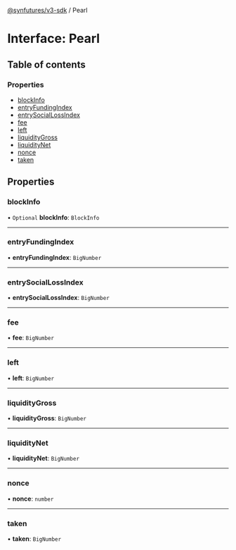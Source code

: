 [@synfutures/v3-sdk](../README.md) / Pearl

# Interface: Pearl

## Table of contents

### Properties

- [blockInfo](Pearl.md#blockinfo)
- [entryFundingIndex](Pearl.md#entryfundingindex)
- [entrySocialLossIndex](Pearl.md#entrysociallossindex)
- [fee](Pearl.md#fee)
- [left](Pearl.md#left)
- [liquidityGross](Pearl.md#liquiditygross)
- [liquidityNet](Pearl.md#liquiditynet)
- [nonce](Pearl.md#nonce)
- [taken](Pearl.md#taken)

## Properties

### blockInfo

• `Optional` **blockInfo**: `BlockInfo`

___

### entryFundingIndex

• **entryFundingIndex**: `BigNumber`

___

### entrySocialLossIndex

• **entrySocialLossIndex**: `BigNumber`

___

### fee

• **fee**: `BigNumber`

___

### left

• **left**: `BigNumber`

___

### liquidityGross

• **liquidityGross**: `BigNumber`

___

### liquidityNet

• **liquidityNet**: `BigNumber`

___

### nonce

• **nonce**: `number`

___

### taken

• **taken**: `BigNumber`
